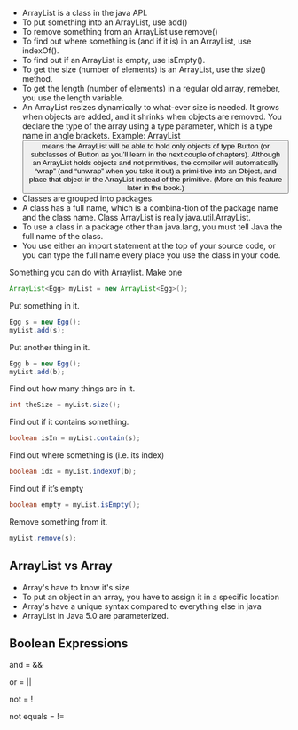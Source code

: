 - ArrayList is a class in the java API.
- To put something into an ArrayList, use add()
- To remove something from an ArrayList use remove()
- To find out where something is (and if it is) in an ArrayList, use indexOf().
- To find out if an ArrayList is empty, use isEmpty().
- To get the size (number of elements) is an ArrayList, use the size() method.
- To get the length (number of elements) in a regular old array, remeber, you use the length variable.
- An ArrayList resizes dynamically to what-ever size is needed. It grows when objects are added, and it shrinks when objects are removed. You declare the type of the array using a type parameter, which is a type name in angle brackets. Example: ArrayList<Button> means the ArrayList will be able to hold only objects of type Button (or subclasses of Button as you’ll learn in the next couple of chapters). Although an ArrayList holds objects and not primitives, the compiler will automatically “wrap” (and “unwrap” when you take it out) a primi-tive into an Object, and place that object in the ArrayList instead of the primitive. (More on this feature later in the book.)
- Classes are grouped into packages.
- A class has a full name, which is a combina-tion of the package name and the class name. Class ArrayList is really java.util.ArrayList.
- To use a class in a package other than java.lang, you must tell Java the full name of the class.
- You use either an import statement at the top of your source code, or you can type the full name every place you use the class in your code.
  
Something you can do with Arraylist.
Make one
``` java
ArrayList<Egg> myList = new ArrayList<Egg>();
```
Put something in it.
``` java	
Egg s = new Egg();
myList.add(s);
```

Put another thing in it.
``` java	
Egg b = new Egg();
myList.add(b);
```

Find out how many things are in it.	
``` java
int theSize = myList.size();
```

Find out if it contains something.
``` java
boolean isIn = myList.contain(s);
``` 

Find out where something is (i.e. its index)
``` java	
boolean idx = myList.indexOf(b);
```

Find out if it’s empty
``` java
boolean empty = myList.isEmpty();
```
Remove something from it.
``` java
myList.remove(s);
```

## ArrayList vs Array

- Array's have to know it's size
- To put an object in an array, you have to assign it in a specific location
- Array's have a unique syntax compared to everything else in java
- ArrayList in Java 5.0 are parameterized.

## Boolean Expressions

and = &&

or = ||

not = !

not equals = !=